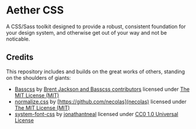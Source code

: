 # Aether CSS

A CSS/Sass toolkit designed to provide a robust, consistent foundation for your design system, and otherwise get out of your way and not be noticable.


## Credits

This repository includes and builds on the great works of others, standing on the shoulders of giants:

* [Basscss](http://basscss.com/) by [Brent Jackson and Basscss contributors](https://github.com/basscss) licensed under [The MIT License (MIT)](https://github.com/basscss/basscss/blob/master/LICENSE.md)
* [normalize.css](https://necolas.github.io/normalize.css/) by [https://github.com/necolas](necolas) licensed under [The MIT License (MIT)](https://github.com/necolas/normalize.css/blob/master/LICENSE.md)
* [system-font-css](https://github.com/jonathantneal/system-font-css) by [jonathantneal](https://github.com/jonathantneal) licensed under [CC0 1.0 Universal License](https://github.com/jonathantneal/system-font-css/blob/gh-pages/LICENSE.md)
